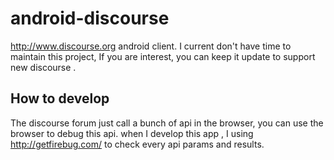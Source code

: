 # android-discourse
http://www.discourse.org android client. I current don't have time to maintain this project, If you
are interest, you can keep it update to support new discourse .

## How to develop
The discourse forum just call a bunch of api in the browser, you can use the browser to debug this api.
when I develop this app , I using http://getfirebug.com/ to check every api params and results.
